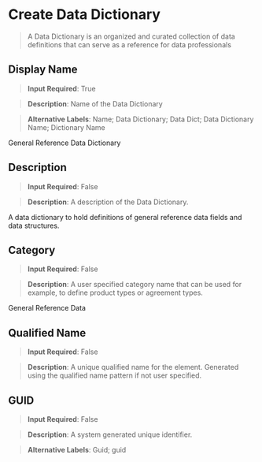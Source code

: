 # Create Data Dictionary
>	A Data Dictionary is an organized and curated collection of data definitions that can serve as a reference for data professionals

## Display Name
>	**Input Required**: True

>	**Description**: Name of the Data Dictionary

>	**Alternative Labels**: Name; Data Dictionary; Data Dict; Data Dictionary Name; Dictionary Name

General Reference Data Dictionary
## Description
>	**Input Required**: False

>	**Description**: A description of the Data Dictionary.

A data dictionary to hold definitions of general reference data fields and data structures.
## Category
>	**Input Required**: False

>	**Description**: A user specified category name that can be used for example, to define product types or agreement types.

General Reference Data
## Qualified Name
>	**Input Required**: False

>	**Description**: A unique qualified name for the element. Generated using the qualified name pattern  if not user specified.


## GUID
>	**Input Required**: False

>	**Description**: A system generated unique identifier.

>	**Alternative Labels**: Guid; guid

